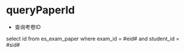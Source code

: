 
queryPaperId
===
* 查询考卷ID

select id
from es_exam_paper
where exam_id = #eid# and student_id = #sid#


